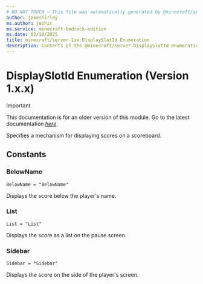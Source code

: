 ```yaml
---
# DO NOT TOUCH — This file was automatically generated by @minecraft/api-docs-generator, to report problems file an issue at https://github.com/Mojang/minecraft-scripting-libraries
author: jakeshirley
ms.author: jashir
ms.service: minecraft-bedrock-edition
ms.date: 02/10/2025
title: minecraft/server-1xx.DisplaySlotId Enumeration
description: Contents of the @minecraft/server.DisplaySlotId enumeration (Version 1.x.x).
---
```

# DisplaySlotId Enumeration (Version 1.x.x)

> [!IMPORTANT]
> This documentation is for an older version of this module. Go to the latest documentation [*here*](../../../scriptapi/minecraft/server/DisplaySlotId.md).

Specifies a mechanism for displaying scores on a scoreboard.

## Constants
### **BelowName**
`BelowName = "BelowName"`

Displays the score below the player's name.
### **List**
`List = "List"`

Displays the score as a list on the pause screen.
### **Sidebar**
`Sidebar = "Sidebar"`

Displays the score on the side of the player's screen.
